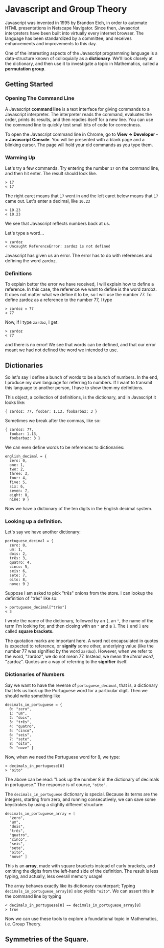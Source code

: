 # Javascript and Group Theory

Javascript was invented in 1995 by Brandon Eich, in order to automate HTML presentations in Netscape Navigator. Since then, Javascript interpreters have been built into virtually every internet browser. The language has been standardized by a committee, and receives enhancements and improvements to this day.

One of the interesting aspects of the Javascript programming language is a data-structure known of colloquially as a **dictionary**. We'll look closely at the dictionary, and then use it to investigate a topic in Mathematics, called a **permutation group**.

## Getting Started

### Opening The Command Line

A Javascript **command line** is a text interface for giving commands to a Javascript interpreter. The interpreter reads the command, evaluates the order, prints its results, and then readies itself for a new line. You can use the command line to quickly test small bits of code for correctness.

To open the Javascript command line in Chrome, go to **View -> Developer -> Javascript Console**. You will be presented with a blank page and a blinking cursor. The page will hold your old commands as you type them.

### Warming Up

Let's try a few commands. Try entering the number `17` on the command line, and then hit enter. The result should look like.

```
> 17
< 17
```

The right caret means that `17` went in and the left caret below means that `17` came out. Let's enter a decimal, like `10.23`

```
> 10.23
< 10.23
```

We see that Javascript reflects numbers back at us.

Let's type a word...

```
> zardoz
< Uncaught ReferenceError: zardoz is not defined
```

Javascript has given us an error. The error has to do with references and defining the word zardoz.

### Definitions

To explain better the error we have received, I will explain how to define a reference. In this case, the reference we want to define is the word zardoz. It does not matter what we define it to be, so I will use the number 77. To define zardoz as a reference to the number 77, I type

```
> zardoz = 77
< 77
```

Now, if I type `zardoz`, I get:

```
> zardoz
< 77
```

and there is no error! We see that words can be defined, and that our error meant we had not defined the word we intended to use.


## Dictionaries

So let's say I define a bunch of words to be a bunch of numbers. In the end, I produce my own language for referring to numbers. If I want to transmit this language to another person, I have to show them my definitions.

This object, a collection of definitions, is the dictionary, and in Javascript it looks like:

```
{ zardoz: 77, foobar: 1.13, foobarbaz: 3 }
```

Sometimes we break after the commas, like so:

```
{ zardoz: 77,
  foobar: 1.13,
  foobarbaz: 3 }
```

We can even define words to be references to dictionaries:

```
english_decimal = {
  zero: 0,
  one: 1,
  two: 2,
  three: 3,
  four: 4,
  five: 5,
  six: 6,
  seven: 7,
  eight: 8,
  nine: 9 }
```

Now we have a dictionary of the ten digits in the English decimal system.

### Looking up a definition.

Let's say we have another dictionary:

```
portuguese_decimal = {
  zero: 0,
  um: 1,
  dois: 2,
  três: 3,
  quatro: 4,
  cinco: 5,
  seis: 6,
  sete: 7,
  oito: 8,
  nove: 9 }
```

Suppose I am asked to pick "três" onions from the store. I can lookup the definition of "três" like so:

```
> portuguese_decimal["três"]
< 3
```

I wrote the name of the dictionary, followed by an `[`, an `"`, the name of the term I'm looking for, and then closing with an `"` and a `]`. The `[` and `]` are called **square brackets**.

The quotation marks are important here. A word not encapsulated in quotes is expected to reference, or **signify** some other, underlying value (like the number 77 was signified by the word `zardoz`). However, when we refer to the word, "zardoz", we do not mean 77. Instead, we mean the *literal word*, "zardoz". Quotes are a way of referring to the **signifier** itself.

### Dictionaries of Numbers

Say we want to have the reverse of `portuguese_decimal`, that is, a dictionary that lets us look up the Portuguese word for a particular digit. Then we should write something like

```
decimals_in_portuguese = {
  0: "zero",
  1: "um",
  2: "dois",
  3: "três",
  4: "quatro",
  5: "cinco",
  6: "seis",
  7: "sete",
  8: "oito",
  9: "nove" }
```

Now, when we need the Portuguese word for 8, we type:

```
< decimals_in_portuguese[8]
> "oito"
```
The above can be read: "Look up the number 8 in the dictionary of decimals in portuguese." The response is of course, `"oito"`.


The `decimals_in_portuguese` dictionary is special. Because its terms are the integers, starting from zero, and running consecutively, we can save some keystrokes by using a slightly different structure:

```
decimals_in_portuguese_array = [
  "zero",
  "um",
  "dois",
  "três",
  "quatro",
  "cinco",
  "seis",
  "sete",
  "oito",
  "nove" ]
```

This is an **array**, made with square brackets instead of curly brackets, and omitting the digits from the left-hand side of the definition. The result is less typing, and actually, less overall memory usage!

The array behaves exactly like its dictionary counterpart; Typing `decimals_in_portuguese_array[8]` also yields `"oito"`. We can assert this in the command line by typing

```
< decimals_in_portuguese[8] == decimals_in_portuguese_array[8]
> true
```


Now we can use these tools to explore a foundational topic in Mathematics, i.e. Group Theory.


## Symmetries of the Square.





